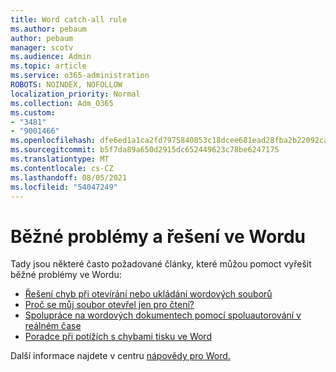 ```yaml
---
title: Word catch-all rule
ms.author: pebaum
author: pebaum
manager: scotv
ms.audience: Admin
ms.topic: article
ms.service: o365-administration
ROBOTS: NOINDEX, NOFOLLOW
localization_priority: Normal
ms.collection: Adm_O365
ms.custom:
- "3481"
- "9001466"
ms.openlocfilehash: dfe6ed1a1ca2fd7975840853c18dcee681ead28fba2b22092ca7edee925c8a62
ms.sourcegitcommit: b5f7da89a650d2915dc652449623c78be6247175
ms.translationtype: MT
ms.contentlocale: cs-CZ
ms.lasthandoff: 08/05/2021
ms.locfileid: "54047249"
---
```

# <a name="common-issues-and-resolutions-with-word"></a>Běžné problémy a řešení ve Wordu

Tady jsou některé často požadované články, které můžou pomoct vyřešit běžné problémy ve Wordu:

- [Řešení chyb při otevírání nebo ukládání wordových souborů](https://docs.microsoft.com/alchemyinsights/errors-opening-or-saving-files)
- [Proč se můj soubor otevřel jen pro čtení?](https://support.office.com/article/why-did-my-file-open-read-only-3ab4b792-da50-4b38-8628-14c64e1f1d15)
- [Spolupráce na wordových dokumentech pomocí spoluautorování v reálném čase](https://support.office.com/article/collaborate-on-word-documents-with-real-time-co-authoring-7dd3040c-3f30-4fdd-bab0-8586492a1f1d?wt.mc_id=fsn_word_share_and_coauthor)
- [Poradce při potížích s chybami tisku ve Word](https://docs.microsoft.com/office/troubleshoot/word/print-failures-in-word)

Další informace najdete v centru [nápovědy pro Word.](https://support.office.com/word)
